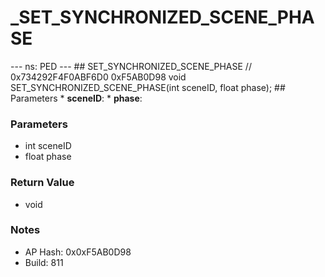 # _SET_SYNCHRONIZED_SCENE_PHASE

--- ns: PED --- ## SET_SYNCHRONIZED_SCENE_PHASE  // 0x734292F4F0ABF6D0 0xF5AB0D98 void SET_SYNCHRONIZED_SCENE_PHASE(int sceneID, float phase);   ## Parameters * **sceneID**: * **phase**:

### Parameters
* int sceneID
* float phase

### Return Value
* void

### Notes
* AP Hash: 0x0xF5AB0D98
* Build: 811

